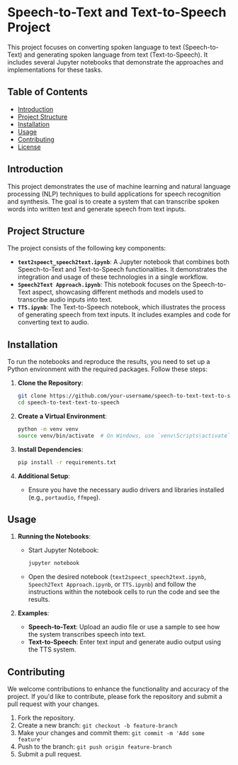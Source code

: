 # Speech-to-Text and Text-to-Speech Project

This project focuses on converting spoken language to text (Speech-to-Text) and generating spoken language from text (Text-to-Speech). It includes several Jupyter notebooks that demonstrate the approaches and implementations for these tasks.

## Table of Contents
- [Introduction](#introduction)
- [Project Structure](#project-structure)
- [Installation](#installation)
- [Usage](#usage)
- [Contributing](#contributing)
- [License](#license)

## Introduction
This project demonstrates the use of machine learning and natural language processing (NLP) techniques to build applications for speech recognition and synthesis. The goal is to create a system that can transcribe spoken words into written text and generate speech from text inputs.

## Project Structure
The project consists of the following key components:

- **`text2speect_speech2text.ipynb`**: A Jupyter notebook that combines both Speech-to-Text and Text-to-Speech functionalities. It demonstrates the integration and usage of these technologies in a single workflow.
- **`Speech2Text Approach.ipynb`**: This notebook focuses on the Speech-to-Text aspect, showcasing different methods and models used to transcribe audio inputs into text.
- **`TTS.ipynb`**: The Text-to-Speech notebook, which illustrates the process of generating speech from text inputs. It includes examples and code for converting text to audio.

## Installation
To run the notebooks and reproduce the results, you need to set up a Python environment with the required packages. Follow these steps:

1. **Clone the Repository**:
   ```bash
   git clone https://github.com/your-username/speech-to-text-text-to-speech.git
   cd speech-to-text-text-to-speech
   ```

2. **Create a Virtual Environment**:
   ```bash
   python -m venv venv
   source venv/bin/activate  # On Windows, use `venv\Scripts\activate`
   ```

3. **Install Dependencies**:
   ```bash
   pip install -r requirements.txt
   ```

4. **Additional Setup**:
   - Ensure you have the necessary audio drivers and libraries installed (e.g., `portaudio`, `ffmpeg`).

## Usage
1. **Running the Notebooks**:
   - Start Jupyter Notebook:
     ```bash
     jupyter notebook
     ```
   - Open the desired notebook (`text2speect_speech2text.ipynb`, `Speech2Text Approach.ipynb`, or `TTS.ipynb`) and follow the instructions within the notebook cells to run the code and see the results.

2. **Examples**:
   - **Speech-to-Text**: Upload an audio file or use a sample to see how the system transcribes speech into text.
   - **Text-to-Speech**: Enter text input and generate audio output using the TTS system.

## Contributing
We welcome contributions to enhance the functionality and accuracy of the project. If you'd like to contribute, please fork the repository and submit a pull request with your changes.

1. Fork the repository.
2. Create a new branch: `git checkout -b feature-branch`
3. Make your changes and commit them: `git commit -m 'Add some feature'`
4. Push to the branch: `git push origin feature-branch`
5. Submit a pull request.


